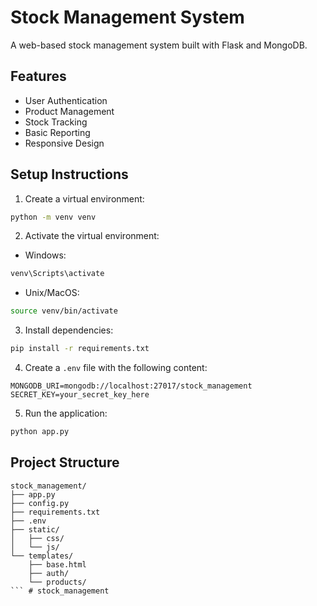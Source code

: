 # Stock Management System

A web-based stock management system built with Flask and MongoDB.

## Features

- User Authentication
- Product Management
- Stock Tracking
- Basic Reporting
- Responsive Design

## Setup Instructions

1. Create a virtual environment:
```bash
python -m venv venv
```

2. Activate the virtual environment:
- Windows:
```bash
venv\Scripts\activate
```
- Unix/MacOS:
```bash
source venv/bin/activate
```

3. Install dependencies:
```bash
pip install -r requirements.txt
```

4. Create a `.env` file with the following content:
```
MONGODB_URI=mongodb://localhost:27017/stock_management
SECRET_KEY=your_secret_key_here
```

5. Run the application:
```bash
python app.py
```

## Project Structure

```
stock_management/
├── app.py
├── config.py
├── requirements.txt
├── .env
├── static/
│   ├── css/
│   └── js/
└── templates/
    ├── base.html
    ├── auth/
    └── products/
``` #   s t o c k _ m a n a g e m e n t  
 